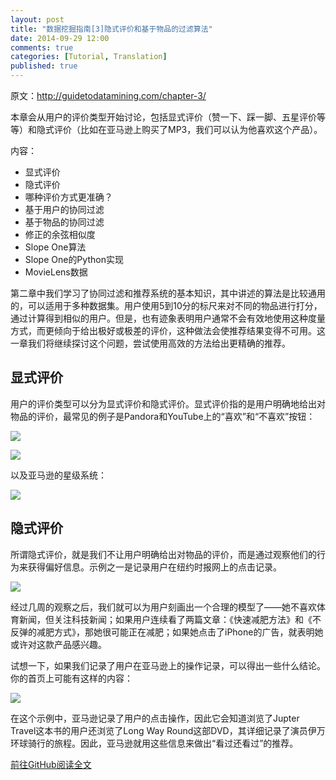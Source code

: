 ```yaml
---
layout: post
title: "数据挖掘指南[3]隐式评价和基于物品的过滤算法"
date: 2014-09-29 12:00
comments: true
categories: [Tutorial, Translation]
published: true
---
```


原文：http://guidetodatamining.com/chapter-3/

本章会从用户的评价类型开始讨论，包括显式评价（赞一下、踩一脚、五星评价等等）和隐式评价（比如在亚马逊上购买了MP3，我们可以认为他喜欢这个产品）。

内容：

* 显式评价
* 隐式评价
* 哪种评价方式更准确？
* 基于用户的协同过滤
* 基于物品的协同过滤
* 修正的余弦相似度
* Slope One算法
* Slope One的Python实现
* MovieLens数据

第二章中我们学习了协同过滤和推荐系统的基本知识，其中讲述的算法是比较通用的，可以适用于多种数据集。用户使用5到10分的标尺来对不同的物品进行打分，通过计算得到相似的用户。但是，也有迹象表明用户通常不会有效地使用这种度量方式，而更倾向于给出极好或极差的评价，这种做法会使推荐结果变得不可用。这一章我们将继续探讨这个问题，尝试使用高效的方法给出更精确的推荐。

## 显式评价

用户的评价类型可以分为显式评价和隐式评价。显式评价指的是用户明确地给出对物品的评价，最常见的例子是Pandora和YouTube上的“喜欢”和“不喜欢”按钮：

![](https://github.com/jizhang/guidetodatamining/raw/master/img/chapter-3/chapter-3-1.png)

![](https://github.com/jizhang/guidetodatamining/raw/master/img/chapter-3/chapter-3-2.png)

以及亚马逊的星级系统：

![](https://github.com/jizhang/guidetodatamining/raw/master/img/chapter-3/chapter-3-3.png)

## 隐式评价

所谓隐式评价，就是我们不让用户明确给出对物品的评价，而是通过观察他们的行为来获得偏好信息。示例之一是记录用户在纽约时报网上的点击记录。

![](https://github.com/jizhang/guidetodatamining/raw/master/img/chapter-3/chapter-3-4.png)

经过几周的观察之后，我们就可以为用户刻画出一个合理的模型了——她不喜欢体育新闻，但关注科技新闻；如果用户连续看了两篇文章：《快速减肥方法》和《不反弹的减肥方式》，那她很可能正在减肥；如果她点击了iPhone的广告，就表明她或许对这款产品感兴趣。

试想一下，如果我们记录了用户在亚马逊上的操作记录，可以得出一些什么结论。你的首页上可能有这样的内容：

![](https://github.com/jizhang/guidetodatamining/raw/master/img/chapter-3/chapter-3-5.png)

在这个示例中，亚马逊记录了用户的点击操作，因此它会知道浏览了Jupter Travel这本书的用户还浏览了Long Way Round这部DVD，其详细记录了演员伊万环球骑行的旅程。因此，亚马逊就用这些信息来做出“看过还看过”的推荐。

[前往GitHub阅读全文](https://github.com/jizhang/guidetodatamining/blob/master/chapter-3.md)
